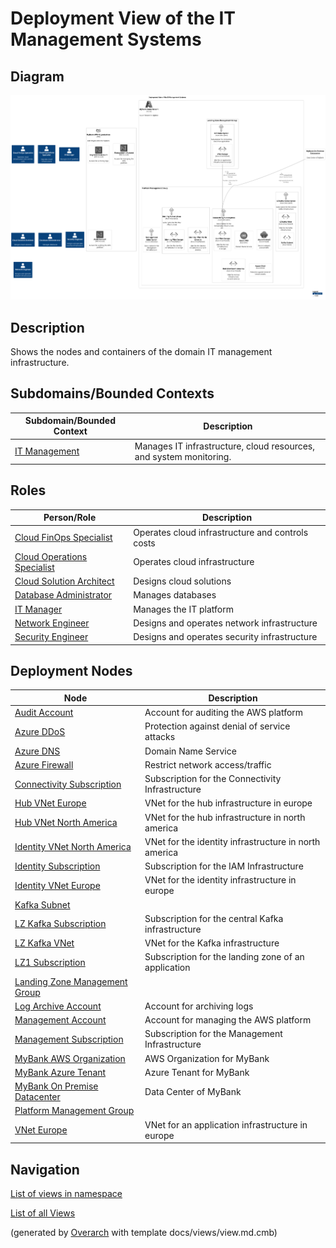 # Deployment View of the IT Management Systems

## Diagram
![Deployment View of the IT Management Systems](../../mybank/it-management/deployment-view.png)

## Description
Shows the nodes and containers of the domain IT management infrastructure.

## Subdomains/Bounded Contexts
| Subdomain/Bounded Context | Description |
|---|---|
| [IT Management](../../mybank/it-management/context-boundary.md)| Manages IT infrastructure, cloud resources, and system monitoring. |

## Roles
| Person/Role | Description |
|---|---|
| [Cloud FinOps Specialist](../../mybank/it-management/cloud-finops-specialist.md)| Operates cloud infrastructure and controls costs |
| [Cloud Operations Specialist](../../mybank/it-management/cloud-operations-specialist.md)| Operates cloud infrastructure |
| [Cloud Solution Architect](../../mybank/it-management/cloud-solution-architect.md)| Designs cloud solutions |
| [Database Administrator](../../mybank/it-management/database-administrator.md)| Manages databases |
| [IT Manager](../../mybank/it-management/it-manager.md)| Manages the IT platform |
| [Network Engineer](../../mybank/it-management/network-engineer.md)| Designs and operates network infrastructure |
| [Security Engineer](../../mybank/it-management/security-engineer.md)| Designs and operates security infrastructure |

## Deployment Nodes
| Node | Description |
|---|---|
| [Audit Account](../../mybank/it-management/aws/audit-account.md)| Account for auditing the AWS platform |
| [Azure DDoS](../../mybank/it-management/azure/ddos-protection.md)| Protection against denial of service attacks |
| [Azure DNS](../../mybank/it-management/azure/dns.md)| Domain Name Service |
| [Azure Firewall](../../mybank/it-management/azure/firewall.md)| Restrict network access/traffic |
| [Connectivity Subscription](../../mybank/it-management/azure/connectivity-subscription.md)| Subscription for the Connectivity Infrastructure |
| [Hub VNet Europe](../../mybank/it-management/azure/hub-vnet-europe.md)| VNet for the hub infrastructure in europe |
| [Hub VNet North America](../../mybank/it-management/azure/hub-vnet-north-america.md)| VNet for the hub infrastructure in north america |
| [Identity  VNet North America](../../mybank/it-management/azure/identity-vnet-north-america.md)| VNet for the identity infrastructure in north america |
| [Identity Subscription](../../mybank/it-management/azure/identity-subscription.md)| Subscription for the IAM Infrastructure |
| [Identity VNet Europe](../../mybank/it-management/azure/identity-vnet-europe.md)| VNet for the identity infrastructure in europe |
| [Kafka Subnet](../../mybank/it-management/azure/plz-kafka-subnet.md)|  |
| [LZ Kafka Subscription](../../mybank/it-management/azure/plz-kafka-subscription.md)| Subscription for the central Kafka infrastructure |
| [LZ Kafka VNet](../../mybank/it-management/azure/plz-kafka-vnet.md)| VNet for the Kafka infrastructure |
| [LZ1 Subscription](../../mybank/it-management/azure/alz1-subscription.md)| Subscription for the landing zone of an application |
| [Landing Zone Management Group](../../mybank/it-management/azure/landing-zone-management-group.md)|  |
| [Log Archive Account](../../mybank/it-management/aws/log-archive-account.md)| Account for archiving logs |
| [Management Account](../../mybank/it-management/aws/platform-management-account.md)| Account for managing the AWS platform |
| [Management Subscription](../../mybank/it-management/azure/management-subscription.md)| Subscription for the Management Infrastructure |
| [MyBank AWS Organization](../../mybank/it-management/aws/mybank-aws-organization.md)| AWS Organization for MyBank |
| [MyBank Azure Tenant](../../mybank/it-management/azure/mybank-azure-tenant.md)| Azure Tenant for MyBank |
| [MyBank On Premise Datacenter](../../mybank/it-management/onprem/data-center-europe.md)| Data Center of MyBank |
| [Platform Management Group](../../mybank/it-management/azure/platform-management-group.md)|  |
| [VNet Europe](../../mybank/it-management/azure/alz1-vnet-europe.md)| VNet for an application infrastructure in europe |

## Navigation
[List of views in namespace](./views-in-namespace.md)

[List of all Views](../../views.md)


(generated by [Overarch](https://github.com/soulspace-org/overarch) with template docs/views/view.md.cmb)

